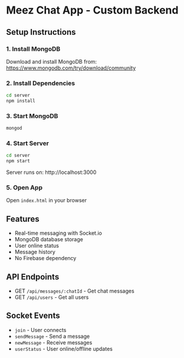# Meez Chat App - Custom Backend

## Setup Instructions

### 1. Install MongoDB
Download and install MongoDB from: https://www.mongodb.com/try/download/community

### 2. Install Dependencies
```bash
cd server
npm install
```

### 3. Start MongoDB
```bash
mongod
```

### 4. Start Server
```bash
cd server
npm start
```

Server runs on: http://localhost:3000

### 5. Open App
Open `index.html` in your browser

## Features
- Real-time messaging with Socket.io
- MongoDB database storage
- User online status
- Message history
- No Firebase dependency

## API Endpoints
- GET `/api/messages/:chatId` - Get chat messages
- GET `/api/users` - Get all users

## Socket Events
- `join` - User connects
- `sendMessage` - Send a message
- `newMessage` - Receive messages
- `userStatus` - User online/offline updates

